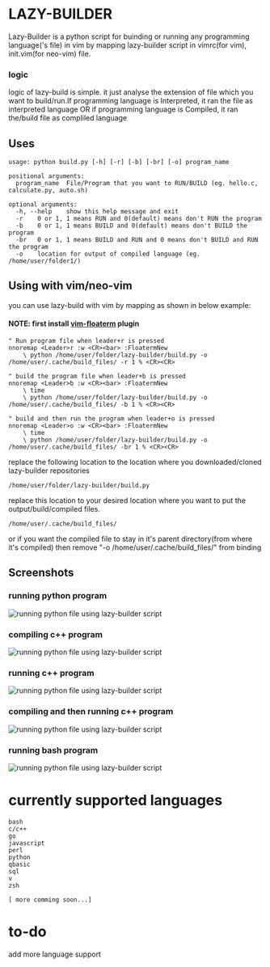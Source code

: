 # LAZY-BUILDER

Lazy-Builder is a python script for buinding or running any programming language('s file) in vim by mapping lazy-builder script in vimrc(for vim), init.vim(for neo-vim) file.

### logic
logic of lazy-build is simple. it just analyse the extension of file which you want to build/run.If programming language is Interpreted, it ran the file as interpreted language OR if programming language is Compiled, it ran the/build file as compliled language
 
## Uses


```
usage: python build.py [-h] [-r] [-b] [-br] [-o] program_name

positional arguments:
  program_name  File/Program that you want to RUN/BUILD (eg. hello.c, calculate.py, auto.sh)

optional arguments:
  -h, --help    show this help message and exit
  -r    0 or 1, 1 means RUN and 0(default) means don't RUN the program
  -b    0 or 1, 1 means BUILD and 0(default) means don't BUILD the program
  -br   0 or 1, 1 means BUILD and RUN and 0 means don't BUILD and RUN the program
  -o    location for output of compiled language (eg. /home/user/folder1/)

```

## Using with vim/neo-vim
you can use lazy-build with vim by mapping as shown in below example:

#### NOTE: first install  [vim-floaterm](https://github.com/voldikss/vim-floaterm) plugin 
```
" Run program file when leader+r is pressed
nnoremap <Leader>r :w <CR><bar> :FloatermNew
    \ python /home/user/folder/lazy-builder/build.py -o /home/user/.cache/build_files/ -r 1 % <CR><CR>

" build the program file when leader+b is pressed
nnoremap <Leader>b :w <CR><bar> :FloatermNew
    \ time
    \ python /home/user/folder/lazy-builder/build.py -o /home/user/.cache/build_files/ -b 1 % <CR><CR>
    
" build and then run the program when leader+o is pressed
nnoremap <Leader>o :w <CR><bar> :FloatermNew
    \ time
    \ python /home/user/folder/lazy-builder/build.py -o /home/user/.cache/build_files/ -br 1 % <CR><CR>
```
replace the following location to the location where you downloaded/cloned lazy-builder repositories
```
/home/user/folder/lazy-builder/build.py
```
replace this location to your desired location where you want to put the output/build/compiled files. 
```
/home/user/.cache/build_files/
```
or if you want the compiled file to stay in it's parent directory(from where it's compiled) then remove "-o /home/user/.cache/build_files/" from binding


## Screenshots
### running python program
![running python file using lazy-builder script](https://github.com/shaeinst/lazy-builder/blob/v2.0/Screenshots/2020-12-30_19-46.png)

### compiling c++ program
![running python file using lazy-builder script](https://github.com/shaeinst/lazy-builder/blob/v2.0/Screenshots/2020-12-30_19-46_1.png)

### running c++ program
![running python file using lazy-builder script](https://github.com/shaeinst/lazy-builder/blob/v2.0/Screenshots/2020-12-30_19-47.png)

### compiling and then running c++ program
![running python file using lazy-builder script](https://github.com/shaeinst/lazy-builder/blob/v2.0/Screenshots/2020-12-30_19-47_1.png)

### running bash program
![running python file using lazy-builder script](https://github.com/shaeinst/lazy-builder/blob/v2.0/Screenshots/2020-12-30_19-49.png)





# currently supported languages
```
bash
c/c++
go
javascript
perl
python
qbasic
sql
v
zsh

[ more comming soon...]
```
# to-do
add more language support
